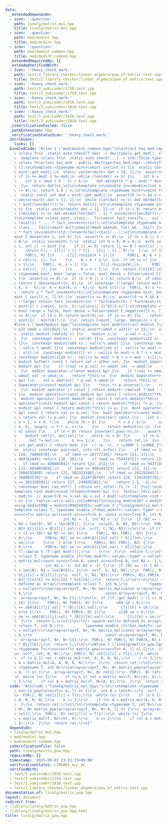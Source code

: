 ```yaml
---
data:
  _extendedDependsOn:
  - icon: ':question:'
    path: linalg/matrix_mul.hpp
    title: linalg/matrix_mul.hpp
  - icon: ':question:'
    path: mod/modint.hpp
    title: mod/modint.hpp
  - icon: ':question:'
    path: mod/modint_common.hpp
    title: mod/modint_common.hpp
  _extendedRequiredBy: []
  _extendedVerifiedWith:
  - icon: ':heavy_check_mark:'
    path: test/2_library_checker/linear_algebra/pow_of_matrix.test.cpp
    title: test/2_library_checker/linear_algebra/pow_of_matrix.test.cpp
  - icon: ':heavy_check_mark:'
    path: test/3_yukicoder/1750.test.cpp
    title: test/3_yukicoder/1750.test.cpp
  - icon: ':heavy_check_mark:'
    path: test/3_yukicoder/1810.test.cpp
    title: test/3_yukicoder/1810.test.cpp
  - icon: ':heavy_check_mark:'
    path: test/3_yukicoder/2810.test.cpp
    title: test/3_yukicoder/2810.test.cpp
  _isVerificationFailed: false
  _pathExtension: hpp
  _verificationStatusIcon: ':heavy_check_mark:'
  attributes:
    links: []
  bundledCode: "#line 2 \"mod/modint_common.hpp\"\n\nstruct has_mod_impl {\n  template\
    \ <class T>\n  static auto check(T &&x) -> decltype(x.get_mod(), std::true_type{});\n\
    \  template <class T>\n  static auto check(...) -> std::false_type;\n};\n\ntemplate\
    \ <class T>\nclass has_mod : public decltype(has_mod_impl::check<T>(std::declval<T>()))\
    \ {};\n\ntemplate <typename mint>\nmint inv(int n) {\n  static const int mod =\
    \ mint::get_mod();\n  static vector<mint> dat = {0, 1};\n  assert(0 <= n);\n \
    \ if (n >= mod) n %= mod;\n  while (len(dat) <= n) {\n    int k = len(dat);\n\
    \    int q = (mod + k - 1) / k;\n    dat.eb(dat[k * q - mod] * mint::raw(q));\n\
    \  }\n  return dat[n];\n}\n\ntemplate <>\ndouble inv<double>(int n) {\n  assert(n\
    \ != 0);\n  return 1.0 / n;\n}\n\ntemplate <typename mint>\nmint fact(int n) {\n\
    \  static const int mod = mint::get_mod();\n  assert(0 <= n && n < mod);\n  static\
    \ vector<mint> dat = {1, 1};\n  while (len(dat) <= n) dat.eb(dat[len(dat) - 1]\
    \ * mint(len(dat)));\n  return dat[n];\n}\n\ntemplate <typename mint>\nmint fact_inv(int\
    \ n) {\n  static vector<mint> dat = {1, 1};\n  if (n < 0) return mint(0);\n  while\
    \ (len(dat) <= n) dat.eb(dat[len(dat) - 1] * inv<mint>(len(dat)));\n  return dat[n];\n\
    }\n\ntemplate <class mint, class... Ts>\nmint fact_invs(Ts... xs) {\n  return\
    \ (mint(1) * ... * fact_inv<mint>(xs));\n}\n\ntemplate <typename mint, class Head,\
    \ class... Tail>\nmint multinomial(Head &&head, Tail &&...tail) {\n  return fact<mint>(head)\
    \ * fact_invs<mint>(std::forward<Tail>(tail)...);\n}\n\ntemplate <typename mint>\n\
    mint C_dense(int n, int k) {\n  assert(n >= 0);\n  if (k < 0 || n < k) return\
    \ 0;\n  static vvc<mint> C;\n  static int H = 0, W = 0;\n  auto calc = [&](int\
    \ i, int j) -> mint {\n    if (i == 0) return (j == 0 ? mint(1) : mint(0));\n\
    \    return C[i - 1][j] + (j ? C[i - 1][j - 1] : 0);\n  };\n  if (W <= k) {\n\
    \    FOR(i, H) {\n      C[i].resize(k + 1);\n      FOR(j, W, k + 1) { C[i][j]\
    \ = calc(i, j); }\n    }\n    W = k + 1;\n  }\n  if (H <= n) {\n    C.resize(n\
    \ + 1);\n    FOR(i, H, n + 1) {\n      C[i].resize(W);\n      FOR(j, W) { C[i][j]\
    \ = calc(i, j); }\n    }\n    H = n + 1;\n  }\n  return C[n][k];\n}\n\ntemplate\
    \ <typename mint, bool large = false, bool dense = false>\nmint C(ll n, ll k)\
    \ {\n  assert(n >= 0);\n  if (k < 0 || n < k) return 0;\n  if constexpr (dense)\
    \ return C_dense<mint>(n, k);\n  if constexpr (!large) return multinomial<mint>(n,\
    \ k, n - k);\n  k = min(k, n - k);\n  mint x(1);\n  FOR(i, k) x *= mint(n - i);\n\
    \  return x * fact_inv<mint>(k);\n}\n\ntemplate <typename mint, bool large = false>\n\
    mint C_inv(ll n, ll k) {\n  assert(n >= 0);\n  assert(0 <= k && k <= n);\n  if\
    \ (!large) return fact_inv<mint>(n) * fact<mint>(k) * fact<mint>(n - k);\n  return\
    \ mint(1) / C<mint, 1>(n, k);\n}\n\n// [x^d](1-x)^{-n}\ntemplate <typename mint,\
    \ bool large = false, bool dense = false>\nmint C_negative(ll n, ll d) {\n  assert(n\
    \ >= 0);\n  if (d < 0) return mint(0);\n  if (n == 0) {\n    return (d == 0 ?\
    \ mint(1) : mint(0));\n  }\n  return C<mint, large, dense>(n + d - 1, d);\n}\n\
    #line 3 \"mod/modint.hpp\"\n\ntemplate <int mod>\nstruct modint {\n  static constexpr\
    \ u32 umod = u32(mod);\n  static_assert(umod < u32(1) << 31);\n  u32 val;\n\n\
    \  static modint raw(u32 v) {\n    modint x;\n    x.val = v;\n    return x;\n\
    \  }\n  constexpr modint() : val(0) {}\n  constexpr modint(u32 x) : val(x % umod)\
    \ {}\n  constexpr modint(u64 x) : val(x % umod) {}\n  constexpr modint(u128 x)\
    \ : val(x % umod) {}\n  constexpr modint(int x) : val((x %= mod) < 0 ? x + mod\
    \ : x){};\n  constexpr modint(ll x) : val((x %= mod) < 0 ? x + mod : x){};\n \
    \ constexpr modint(i128 x) : val((x %= mod) < 0 ? x + mod : x){};\n  bool operator<(const\
    \ modint &other) const { return val < other.val; }\n  modint &operator+=(const\
    \ modint &p) {\n    if ((val += p.val) >= umod) val -= umod;\n    return *this;\n\
    \  }\n  modint &operator-=(const modint &p) {\n    if ((val += umod - p.val) >=\
    \ umod) val -= umod;\n    return *this;\n  }\n  modint &operator*=(const modint\
    \ &p) {\n    val = u64(val) * p.val % umod;\n    return *this;\n  }\n  modint\
    \ &operator/=(const modint &p) {\n    *this *= p.inverse();\n    return *this;\n\
    \  }\n  modint operator-() const { return modint::raw(val ? mod - val : u32(0));\
    \ }\n  modint operator+(const modint &p) const { return modint(*this) += p; }\n\
    \  modint operator-(const modint &p) const { return modint(*this) -= p; }\n  modint\
    \ operator*(const modint &p) const { return modint(*this) *= p; }\n  modint operator/(const\
    \ modint &p) const { return modint(*this) /= p; }\n  bool operator==(const modint\
    \ &p) const { return val == p.val; }\n  bool operator!=(const modint &p) const\
    \ { return val != p.val; }\n  modint inverse() const {\n    int a = val, b = mod,\
    \ u = 1, v = 0, t;\n    while (b > 0) {\n      t = a / b;\n      swap(a -= t *\
    \ b, b), swap(u -= t * v, v);\n    }\n    return modint(u);\n  }\n  modint pow(ll\
    \ n) const {\n    if (n < 0) return inverse().pow(-n);\n    assert(n >= 0);\n\
    \    modint ret(1), mul(val);\n    while (n > 0) {\n      if (n & 1) ret *= mul;\n\
    \      mul *= mul;\n      n >>= 1;\n    }\n    return ret;\n  }\n  static constexpr\
    \ int get_mod() { return mod; }\n  // (n, r), r \u306F 1 \u306E 2^n \u4E57\u6839\
    \n  static constexpr pair<int, int> ntt_info() {\n    if (mod == 120586241) return\
    \ {20, 74066978};\n    if (mod == 167772161) return {25, 17};\n    if (mod ==\
    \ 469762049) return {26, 30};\n    if (mod == 754974721) return {24, 362};\n \
    \   if (mod == 880803841) return {23, 211};\n    if (mod == 943718401) return\
    \ {22, 663003469};\n    if (mod == 998244353) return {23, 31};\n    if (mod ==\
    \ 1004535809) return {21, 582313106};\n    if (mod == 1012924417) return {21,\
    \ 368093570};\n    if (mod == 1224736769) return {24, 1191450770};\n    if (mod\
    \ == 2013265921) return {27, 244035102};\n    return {-1, -1};\n  }\n  static\
    \ constexpr bool can_ntt() { return ntt_info().fi != -1; }\n};\n\n#ifdef FASTIO\n\
    template <int mod>\nvoid rd(modint<mod> &x) {\n  fastio::rd(x.val);\n  x.val %=\
    \ mod;\n  // assert(0 <= x.val && x.val < mod);\n}\ntemplate <int mod>\nvoid wt(modint<mod>\
    \ x) {\n  fastio::wt(x.val);\n}\n#endif\n\nusing modint107 = modint<1000000007>;\n\
    using modint998 = modint<998244353>;\n#line 3 \"linalg/matrix_mul.hpp\"\n\r\n\
    template <class T, typename enable_if<has_mod<T>::value>::type* = nullptr>\r\n\
    vc<vc<T>> matrix_mul(const vc<vc<T>>& A, const vc<vc<T>>& B, int N1 = -1,\r\n\
    \                     int N2 = -1, int N3 = -1) {\r\n  if (N1 == -1) { N1 = len(A),\
    \ N2 = len(B), N3 = len(B[0]); }\r\n  vv(u32, b, N3, N2);\r\n  FOR(i, N2) FOR(j,\
    \ N3) b[j][i] = B[i][j].val;\r\n  vv(T, C, N1, N3);\r\n\r\n  if ((T::get_mod()\
    \ < (1 << 30)) && N2 <= 16) {\r\n    FOR(i, N1) FOR(j, N3) {\r\n      u64 sm =\
    \ 0;\r\n      FOR(m, N2) sm += u64(A[i][m].val) * b[j][m];\r\n      C[i][j] =\
    \ sm;\r\n    }\r\n  } else {\r\n    FOR(i, N1) FOR(j, N3) {\r\n      u128 sm =\
    \ 0;\r\n      FOR(m, N2) sm += u64(A[i][m].val) * b[j][m];\r\n      C[i][j] =\
    \ T::raw(sm % (T::get_mod()));\r\n    }\r\n  }\r\n  return C;\r\n}\r\n\r\ntemplate\
    \ <class T, typename enable_if<!has_mod<T>::value>::type* = nullptr>\r\nvc<vc<T>>\
    \ matrix_mul(const vc<vc<T>>& A, const vc<vc<T>>& B, int N1 = -1,\r\n        \
    \             int N2 = -1, int N3 = -1) {\r\n  if (N1 == -1) { N1 = len(A), N2\
    \ = len(B), N3 = len(B[0]); }\r\n  vv(T, b, N2, N3);\r\n  FOR(i, N2) FOR(j, N3)\
    \ b[j][i] = B[i][j];\r\n  vv(T, C, N1, N3);\r\n  FOR(n, N1) FOR(m, N2) FOR(k,\
    \ N3) C[n][k] += A[n][m] * b[k][m];\r\n  return C;\r\n}\r\n\r\n// square-matrix\
    \ defined as array\r\ntemplate <class T, int N,\r\n          typename enable_if<has_mod<T>::value>::type*\
    \ = nullptr>\r\narray<array<T, N>, N> matrix_mul(const array<array<T, N>, N>&\
    \ A,\r\n                                 const array<array<T, N>, N>& B) {\r\n\
    \  array<array<T, N>, N> C{};\r\n\r\n  if ((T::get_mod() < (1 << 30)) && N <=\
    \ 16) {\r\n    FOR(i, N) FOR(k, N) {\r\n      u64 sm = 0;\r\n      FOR(j, N) sm\
    \ += u64(A[i][j].val) * (B[j][k].val);\r\n      C[i][k] = sm;\r\n    }\r\n  }\
    \ else {\r\n    FOR(i, N) FOR(k, N) {\r\n      u128 sm = 0;\r\n      FOR(j, N)\
    \ sm += u64(A[i][j].val) * (B[j][k].val);\r\n      C[i][k] = sm;\r\n    }\r\n\
    \  }\r\n  return C;\r\n}\r\n\r\n// square-matrix defined as array\r\ntemplate\
    \ <class T, int N,\r\n          typename enable_if<!has_mod<T>::value>::type*\
    \ = nullptr>\r\narray<array<T, N>, N> matrix_mul(const array<array<T, N>, N>&\
    \ A,\r\n                                 const array<array<T, N>, N>& B) {\r\n\
    \  array<array<T, N>, N> C{};\r\n  FOR(i, N) FOR(j, N) FOR(k, N) C[i][k] += A[i][j]\
    \ * B[j][k];\r\n  return C;\r\n}\r\n#line 2 \"linalg/matrix_pow.hpp\"\n\r\ntemplate\
    \ <typename T>\r\nvc<vc<T>> matrix_pow(vc<vc<T>> A, ll n) {\r\n  int N = len(A);\r\
    \n  vv(T, ret, N, N);\r\n  FOR(i, N) ret[i][i] = T(1);\r\n  while (n) {\r\n  \
    \  if (n & 1) ret = matrix_mul(ret, A, N, N, N);\r\n    n /= 2;\r\n    if (n)\
    \ A = matrix_mul(A, A, N, N, N);\r\n  }\r\n  return ret;\r\n}\r\n\r\ntemplate\
    \ <typename T, int N>\r\narray<array<T, N>, N> matrix_pow(array<array<T, N>, N>\
    \ A, ll n) {\r\n  array<array<T, N>, N> ret{};\r\n  FOR(i, N) ret[i][i] = T(1);\r\
    \n  while (n) {\r\n    if (n & 1) ret = matrix_mul<T, N>(ret, A);\r\n    n /=\
    \ 2;\r\n    if (n) A = matrix_mul<T, N>(A, A);\r\n  }\r\n  return ret;\r\n}\n"
  code: "#include \"linalg/matrix_mul.hpp\"\r\n\r\ntemplate <typename T>\r\nvc<vc<T>>\
    \ matrix_pow(vc<vc<T>> A, ll n) {\r\n  int N = len(A);\r\n  vv(T, ret, N, N);\r\
    \n  FOR(i, N) ret[i][i] = T(1);\r\n  while (n) {\r\n    if (n & 1) ret = matrix_mul(ret,\
    \ A, N, N, N);\r\n    n /= 2;\r\n    if (n) A = matrix_mul(A, A, N, N, N);\r\n\
    \  }\r\n  return ret;\r\n}\r\n\r\ntemplate <typename T, int N>\r\narray<array<T,\
    \ N>, N> matrix_pow(array<array<T, N>, N> A, ll n) {\r\n  array<array<T, N>, N>\
    \ ret{};\r\n  FOR(i, N) ret[i][i] = T(1);\r\n  while (n) {\r\n    if (n & 1) ret\
    \ = matrix_mul<T, N>(ret, A);\r\n    n /= 2;\r\n    if (n) A = matrix_mul<T, N>(A,\
    \ A);\r\n  }\r\n  return ret;\r\n}"
  dependsOn:
  - linalg/matrix_mul.hpp
  - mod/modint.hpp
  - mod/modint_common.hpp
  isVerificationFile: false
  path: linalg/matrix_pow.hpp
  requiredBy: []
  timestamp: '2025-09-01 23:33:15+09:00'
  verificationStatus: LIBRARY_ALL_AC
  verifiedWith:
  - test/3_yukicoder/1810.test.cpp
  - test/3_yukicoder/1750.test.cpp
  - test/3_yukicoder/2810.test.cpp
  - test/2_library_checker/linear_algebra/pow_of_matrix.test.cpp
documentation_of: linalg/matrix_pow.hpp
layout: document
redirect_from:
- /library/linalg/matrix_pow.hpp
- /library/linalg/matrix_pow.hpp.html
title: linalg/matrix_pow.hpp
---
```

